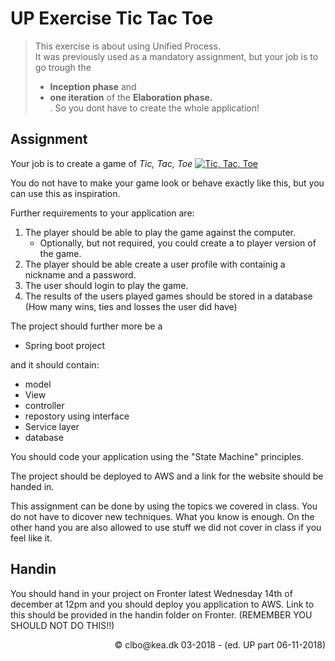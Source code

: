 # UP Exercise Tic Tac Toe
<!--
_Start date: 08-03-2018_    
_Handin date: 14-03-2018 (12 PM)_    
_Presentation date: 15-03-2018 - 12:30 - 15:00_
-->

> This exercise is about using Unified Process.     
> It was previously used as a mandatory assignment, but your job is to go trough the 
> * **Inception phase** and 
> * **one iteration** of the **Elaboration phase.**    
> .
> So you dont have to create the whole application!

## Assignment

Your job is to create a game of _Tic, Tac, Toe_
[![Tic, Tac, Toe](./img/TicTacToe.png)](https://playtictactoe.org/)    
  
You do not have to make your game look or behave exactly like this, but you can use this as inspiration.

Further requirements to your application are:

1. The player should be able to play the game against the computer. 
	* Optionally, but not required, you could create a to player version of the game.
1. The player should be able create a user profile with containig a nickname and a password.
1. The user should login to play the game.
1. The results of the users played games should be stored in a database (How many wins, ties and losses the user did have)

The project should further more be a 

* Spring boot project

and it should contain:

* model
* View
* controller
* repostory using interface
* Service layer
* database

You should code your application using the "State Machine" principles.

The project should be deployed to AWS and a link for the website should be handed in.

This assignment can be done by using the topics we covered in class. You do not have to dicover new techniques. What you know is enough. On the other hand you are also allowed to use stuff we did not cover in class if you feel like it.    

## Handin
You should hand in your project on Fronter latest Wednesday 14th of december at 12pm and you should deploy you application to AWS. Link to this should be provided in the handin folder on Fronter. (REMEMBER YOU SHOULD NOT DO THIS!!)

<div style="text-align:right">&copy; clbo@kea.dk 03-2018 - (ed. UP part 06-11-2018)</div>
